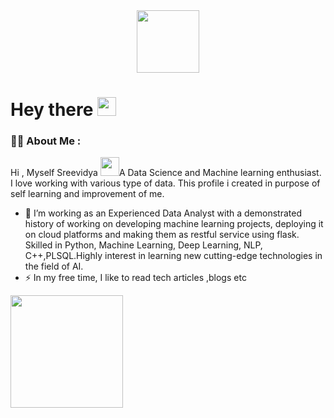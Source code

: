 <div id="header" align="center">
  <img 
       src= "https://media.giphy.com/media/rIoxLYIJBnkcWLafTE/giphy.gif" width ="100"/>
  </div> 

<h1>
  Hey there
  <img src="https://media.giphy.com/media/hvRJCLFzcasrR4ia7z/giphy.gif" width="30px"/>
</h1>

### :woman_technologist: About Me :

Hi , Myself Sreevidya
<img src="https://media.giphy.com/media/WUlplcMpOCEmTGBtBW/giphy.gif" width="30">A Data Science and Machine learning enthusiast. 
I love working with various type of data. This profile i created in purpose of self learning and improvement of me.
- :telescope: I’m working as an Experienced Data Analyst with a demonstrated history of working on developing machine learning projects, deploying it on cloud platforms and making them as restful service using flask. Skilled in Python, Machine Learning, Deep Learning, NLP, C++,PLSQL.Highly interest in learning new cutting-edge technologies in the field of AI.
- :zap: In my free time, I like to read  tech articles ,blogs etc












<img height="180em" src="https://github-readme-stats.vercel.app/api?username=vi2007a&show_icons=true&hide_border=true&&count_private=true&include_all_commits=true" />
